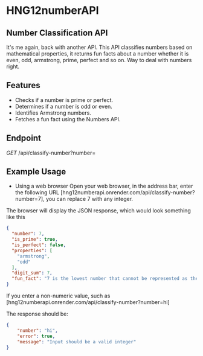 # HNG12numberAPI
## Number Classification API

It's me again, back with another API. This API classifies numbers based on mathematical properties, it returns fun facts about a number whether it is even, odd, armstrong, prime, perfect and so on. Way to deal with numbers right.

## Features
- Checks if a number is prime or perfect.
- Determines if a number is odd or even.
- Identifies Armstrong numbers.
- Fetches a fun fact using the Numbers API.

## Endpoint
*GET* /api/classify-number?number=<integer>

## Example Usage
- Using a web browser
Open your web browser, in the address bar, enter the following URL
[hng12numberapi.onrender.com/api/classify-number?number=7], you can replace 7 with any integer.

The browser will display the JSON response, which would look something like this 

```json
{
  "number": 7,
  "is_prime": true,
  "is_perfect": false,
  "properties": [
    "armstrong",
    "odd"
  ],
  "digit_sum": 7,
  "fun_fact": "7 is the lowest number that cannot be represented as the sum of the squares of three integers."
}
```

If you enter a non-numeric value, such as
[hng12numberapi.onrender.com/api/classify-number?number=hi] 

The response should be:

```json
{
    "number": "hi",
    "error": true,
    "message": "Input should be a valid integer"
}
```